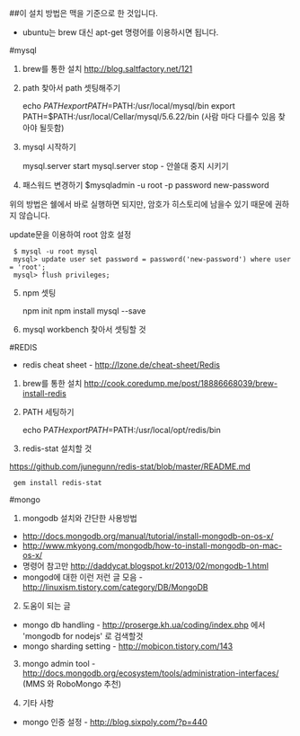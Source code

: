 ##이 설치 방법은 맥을 기준으로 한 것입니다.  
* ubuntu는 brew 대신 apt-get 명령어를 이용하시면 됩니다. 

#mysql
1) brew를 통한 설치  http://blog.saltfactory.net/121

2) path 찾아서 path 셋팅해주기 

    echo $PATH
    export PATH=$PATH:/usr/local/mysql/bin
    export PATH=$PATH:/usr/local/Cellar/mysql/5.6.22/bin
    (사람 마다 다를수 있음 찾아야 될듯함) 

3) mysql 시작하기

     mysql.server start
     mysql.server stop  - 안쓸대 중지 시키기

4) 패스워드 변경하기
     $mysqladmin -u root -p password new-password

위의 방법은 쉘에서 바로 실행하면 되지만, 암호가 히스토리에 남을수 있기 때문에 권하지 않습니다.

update문을 이용하여 root 암호 설정

     $ mysql -u root mysql
     mysql> update user set password = password('new-password') where user = 'root';
     mysql> flush privileges;

5) npm 셋팅   

     npm init 
     npm install mysql --save 


6) mysql workbench 찾아서 셋팅할 것 


#REDIS
* redis cheat sheet - http://lzone.de/cheat-sheet/Redis

1) brew를 통한 설치  http://cook.coredump.me/post/18886668039/brew-install-redis 

2) PATH 세팅하기

     echo P$ATH 
     export PATH=$PATH:/usr/local/opt/redis/bin
    

3) redis-stat 설치할 것 

https://github.com/junegunn/redis-stat/blob/master/README.md 

     gem install redis-stat

#mongo 
1)  mongodb 설치와 간단한 사용방법 

* http://docs.mongodb.org/manual/tutorial/install-mongodb-on-os-x/ 
* http://www.mkyong.com/mongodb/how-to-install-mongodb-on-mac-os-x/ 
* 명령어 참고만 http://daddycat.blogspot.kr/2013/02/mongodb-1.html
* mongod에 대한 이런 저런 글 모음 - http://linuxism.tistory.com/category/DB/MongoDB 

2) 도움이 되는 글 
* mongo db handling -  http://proserge.kh.ua/coding/index.php 에서 'mongodb for nodejs' 로 검색할것
* mongo sharding setting - http://mobicon.tistory.com/143

3)  mongo admin tool - http://docs.mongodb.org/ecosystem/tools/administration-interfaces/  (MMS 와 RoboMongo 추천) 

4) 기타 사항
* mongo 인증 설정 - http://blog.sixpoly.com/?p=440 
